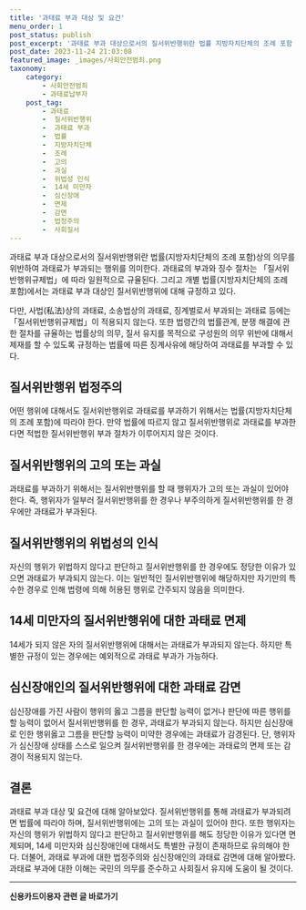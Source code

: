 ```yaml
---
title: '과태료 부과 대상 및 요건'
menu_order: 1
post_status: publish
post_excerpt: '과태료 부과 대상으로서의 질서위반행위란 법률 지방자치단체의 조례 포함 상의 의무를 위반하여 과태료가 부과되는 행위를 의미한다. 과태료의 부과와 징수 절차는  질서위반행위규제법 에 따라 일원적으로 규율된다. 그리고 개별 법률 지방자치단체의 조례 포함 에서는 과태료 부과 대상인 질서위반행위에 대해 규정하고 있다.'
post_date: 2023-11-24 21:03:08
featured_image: _images/사회안전범죄.png
taxonomy:
    category:
        - 사회안전범죄
        - 과태료납부자
    post_tag:
        - 과태료
        -  질서위반행위
        -  과태료 부과
        -  법률
        -  지방자치단체
        -  조례
        -  고의
        -  과실
        -  위법성 인식
        -  14세 미만자
        -  심신장애
        -  면제
        -  감면
        -  법정주의
        -  사회질서
---
```



과태료 부과 대상으로서의 질서위반행위란 법률(지방자치단체의 조례 포함)상의 의무를 위반하여 과태료가 부과되는 행위를 의미한다. 과태료의 부과와 징수 절차는 「질서위반행위규제법」에 따라 일원적으로 규율된다. 그리고 개별 법률(지방자치단체의 조례 포함)에서는 과태료 부과 대상인 질서위반행위에 대해 규정하고 있다.

다만, 사법(私法)상의 과태료, 소송법상의 과태료, 징계벌로서 부과되는 과태료 등에는 「질서위반행위규제법」이 적용되지 않는다. 또한 법령간의 법률관계, 분쟁 해결에 관한 절차를 규율하는 법률상의 의무, 질서 유지를 목적으로 구성원의 의무 위반에 대해서 제재를 할 수 있도록 규정하는 법률에 따른 징계사유에 해당하여 과태료를 부과할 수 있다.

## 질서위반행위 법정주의

어떤 행위에 대해서도 질서위반행위로 과태료를 부과하기 위해서는 법률(지방자치단체의 조례 포함)에 따라야 한다. 만약 법률에 따르지 않고 질서위반행위로 과태료를 부과한다면 적법한 질서위반행위 부과 절차가 이루어지지 않은 것이다. 

## 질서위반행위의 고의 또는 과실

과태료를 부과하기 위해서는 질서위반행위를 할 때 행위자가 고의 또는 과실이 있어야 한다. 즉, 행위자가 일부러 질서위반행위를 한 경우나 부주의하게 질서위반행위를 한 경우에만 과태료가 부과된다.

## 질서위반행위의 위법성의 인식

자신의 행위가 위법하지 않다고 판단하고 질서위반행위를 한 경우에도 정당한 이유가 있으면 과태료가 부과되지 않는다. 이는 일반적인 질서위반행위에 해당하지만 자기만의 특수한 경우로 인해 법령에 의해 허용된 행위로 간주되지 않음을 의미한다. 

## 14세 미만자의 질서위반행위에 대한 과태료 면제

14세가 되지 않은 자의 질서위반행위에 대해서는 과태료가 부과되지 않는다. 하지만 특별한 규정이 있는 경우에는 예외적으로 과태료 부과가 가능하다.

## 심신장애인의 질서위반행위에 대한 과태료 감면

심신장애를 가진 사람이 행위의 옳고 그름을 판단할 능력이 없거나 판단에 따른 행위를 할 능력이 없어서 질서위반행위를 한 경우, 과태료가 부과되지 않는다. 하지만 심신장애로 인한 행위옳고 그름을 판단할 능력이 미약한 경우에는 과태료가 감경된다. 단, 행위자가 심신장애 상태를 스스로 일으켜 질서위반행위를 한 경우에는 과태료의 면제 또는 감경이 적용되지 않는다.

## 결론

과태료 부과 대상 및 요건에 대해 알아보았다. 질서위반행위를 통해 과태료가 부과되려면 법률에 따라야 하며, 질서위반행위에는 고의 또는 과실이 있어야 한다. 또한 행위자는 자신의 행위가 위법하지 않다고 판단하고 질서위반행위를 해도 정당한 이유가 있다면 면제되며, 14세 미만자와 심신장애인에 대해서도 특별한 규정이 존재하므로 유의해야 한다. 더불어, 과태료 부과에 대한 법정주의와 심신장애인의 과태료 감면에 대해 알아봤다. 과태료 부과에 대한 이해는 국민의 의무를 준수하고 사회질서 유지에 도움이 될 것이다.
<!-- wp:separator -->
<hr class="wp-block-separator has-alpha-channel-opacity"/>
<!-- /wp:separator -->

<!-- wp:group {"backgroundColor":"base","layout":{"type":"constrained"}} -->
<div class="wp-block-group has-base-background-color has-background"><!-- wp:paragraph {"align":"center","fontSize":"medium"} -->
<p class="has-text-align-center has-large-font-size"><strong>신용카드이용자 관련 글 바로가기</strong></p>
<!-- /wp:paragraph -->


<!-- wp:latest-posts
{"categories":[{"id":15350,"count":19,"description":"","link":"https://uknowlaw.com/category/%ec%8b%a0%ec%9a%a9%ec%b9%b4%eb%93%9c%ec%9d%b4%ec%9a%a9%ec%9e%90/","name":"신용카드이용자","slug":"신용카드이용자","taxonomy":"category","parent":0,"meta":[],"_links":{"self":[{"href":"https://uknowlaw.com/wp-json/wp/v2/categories/15350"}],"collection":[{"href":"https://uknowlaw.com/wp-json/wp/v2/categories"}],"about":[{"href":"https://uknowlaw.com/wp-json/wp/v2/taxonomies/category"}],"wp:post_type":[{"href":"https://uknowlaw.com/wp-json/wp/v2/posts?categories=15350"}],"curies":[{"name":"wp","href":"https://api.w.org/{rel}","templated":true}]}}],"postsToShow":100,"excerptLength":28,"postLayout":"grid","columns":2,"featuredImageAlign":"left","featuredImageSizeSlug":"large","fontSize":"small"} /--></div>
<!-- /wp:group -->